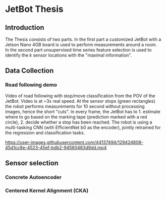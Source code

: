 # JetBot Thesis

## Introduction
The Thesis consists of two parts. In the first part a customized JetBot with a Jetson Nano 4GB board is used to perform measurements around a room. In the second part unsupervised time series feature selection is used to identify the _k_ sensor locations with the "maximal information".

## Data Collection
### Road following demo
Video of road following with stop/move classification from the POV of the JetBot. Video is at ~3x real speed. At the sensor stops (green rectangles) the robot performs measurements for 10 second without processing images, hence the short "cuts".
In every frame, the JetBot has to 1. estimate where to go based on the marking tape (prediction marked with a red circle), 2. decide whether a stop has been reached. The robot is using a multi-tasking CNN (with EfficientNet b0 as the encoder), jointly retrained for the regression and classification tasks.

https://user-images.githubusercontent.com/44137494/129424808-45d1cc8e-4523-45ef-bdb2-94560483d9dd.mp4

## Sensor selection
### Concrete Autoencoder
### Centered Kernel Alignment (CKA)
